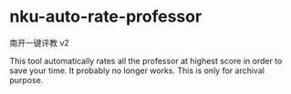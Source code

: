 # nku-auto-rate-professor
南开一键评教 v2

This tool automatically rates all the professor at highest score in order to save your time. It probably no longer works. This is only for archival purpose. 